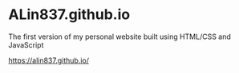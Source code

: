 # ALin837.github.io
The first version of my personal website built using HTML/CSS and JavaScript

https://alin837.github.io/
